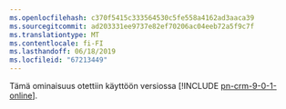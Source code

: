 ```yaml
---
ms.openlocfilehash: c370f5415c333564530c5fe558a4162ad3aaca39
ms.sourcegitcommit: ad203331ee9737e82ef70206ac04eeb72a5f9c7f
ms.translationtype: MT
ms.contentlocale: fi-FI
ms.lasthandoff: 06/18/2019
ms.locfileid: "67213449"
---
```

Tämä ominaisuus otettiin käyttöön versiossa [!INCLUDE [pn-crm-9-0-1-online](../includes/pn-crm-9-0-1-online.md)].